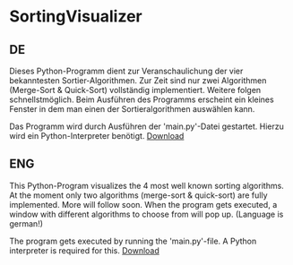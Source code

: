 # SortingVisualizer

## DE

Dieses Python-Programm dient zur Veranschaulichung der vier bekanntesten Sortier-Algorithmen.
Zur Zeit sind nur zwei Algorithmen (Merge-Sort & Quick-Sort) vollständig implementiert. Weitere folgen schnellstmöglich.
Beim Ausführen des Programms erscheint ein kleines Fenster in dem man einen der Sortieralgorithmen auswählen kann.

Das Programm wird durch Ausführen der 'main.py'-Datei gestartet.
Hierzu wird ein Python-Interpreter benötigt.
[Download](https://www.python.org/downloads/)

## ENG

This Python-Program visualizes the 4 most well known sorting algorithms.
At the moment only two algorithms (merge-sort & quick-sort) are fully implemented.
More will follow soon.
When the program gets executed, a window with different algorithms to choose from will pop up. (Language is german!)

The program gets executed by running the 'main.py'-file.
A Python interpreter is required for this.
[Download](https://www.python.org/downloads/)

